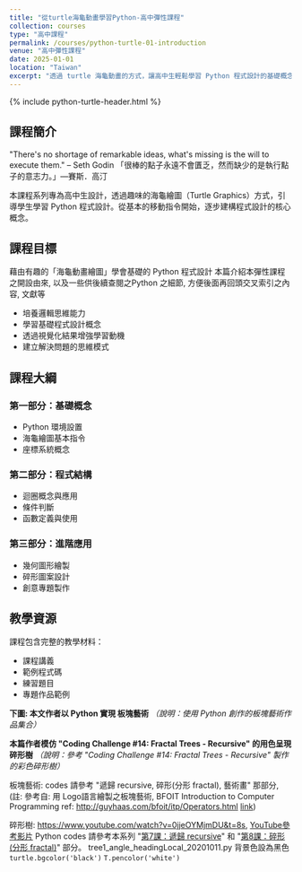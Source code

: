```yaml
---
title: "從turtle海龜動畫學習Python-高中彈性課程"
collection: courses
type: "高中課程"
permalink: /courses/python-turtle-01-introduction
venue: "高中彈性課程"
date: 2025-01-01
location: "Taiwan"
excerpt: "透過 turtle 海龜動畫的方式，讓高中生輕鬆學習 Python 程式設計的基礎概念。"
---
```


{% include python-turtle-header.html %}

## 課程簡介

"There's no shortage of remarkable ideas, what's missing is the will to execute them." – Seth Godin
「很棒的點子永遠不會匱乏，然而缺少的是執行點子的意志力。」—賽斯．高汀

本課程系列專為高中生設計，透過趣味的海龜繪圖（Turtle Graphics）方式，引導學生學習 Python 程式設計。從基本的移動指令開始，逐步建構程式設計的核心概念。

## 課程目標

藉由有趣的「海龜動畫繪圖」學會基礎的 Python 程式設計
本篇介紹本彈性課程之開設由來, 以及一些供後續查閱之Python 之細節, 方便後面再回頭交叉索引之內容, 文獻等

- 培養邏輯思維能力
- 學習基礎程式設計概念
- 透過視覺化結果增強學習動機
- 建立解決問題的思維模式

## 課程大綱

### 第一部分：基礎概念
- Python 環境設置
- 海龜繪圖基本指令
- 座標系統概念

### 第二部分：程式結構
- 迴圈概念與應用
- 條件判斷
- 函數定義與使用

### 第三部分：進階應用
- 幾何圖形繪製
- 碎形圖案設計
- 創意專題製作

## 教學資源

課程包含完整的教學材料：
- 課程講義
- 範例程式碼
- 練習題目
- 專題作品範例

**下圖: 本文作者以 Python 實現 板塊藝術**
*（說明：使用 Python 創作的板塊藝術作品集合）*

**本篇作者模仿 "Coding Challenge #14: Fractal Trees - Recursive" 的用色呈現碎形樹**
*（說明：參考 "Coding Challenge #14: Fractal Trees - Recursive" 製作的彩色碎形樹）*

板塊藝術: codes 請參考 "遞歸 recursive, 碎形(分形 fractal), 藝術畫" 那部分,
(註: 參考自: 用 Logo語言繪製之板塊藝術,  BFOIT
  Introduction to Computer Programming
  ref: http://guyhaas.com/bfoit/itp/Operators.html
  [link](http://guyhaas.com/bfoit/itp/Operators.html))

碎形樹: https://www.youtube.com/watch?v=0jjeOYMjmDU&t=8s, [YouTube參考影片](https://www.youtube.com/watch?v=0jjeOYMjmDU&t=8s)
Python codes 請參考本系列 "[第7課：遞歸 recursive](/courses/python-turtle-07-recursive-fractal-art)" 和 "[第8課：碎形 (分形 fractal)](/courses/python-turtle-08-fractal-advanced)" 部分。
tree1_angle_headingLocal_20201011.py
背景色設為黑色
`turtle.bgcolor('black')`
`T.pencolor('white')`
